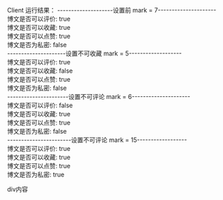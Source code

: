 Client 运行结果：
--------------------设置前     mark = 7---------------------<br/>
博文是否可以评价: true <br/>
博文是否可以收藏: true <br/>
博文是否可以点赞: true <br/>
博文是否为私密: false <br/>
---------------------设置不可收藏     mark = 5-------------------<br/>
博文是否可以评价: true <br/>
博文是否可以收藏: false  <br/>
博文是否可以点赞: true <br/>
博文是否为私密: false <br/>
----------------------设置不可评论    mark = 6--------------------- <br/>
博文是否可以评价: false <br/>
博文是否可以收藏: true <br/>
博文是否可以点赞: true <br/>
博文是否为私密: false <br/>
-----------------------设置不可评论    mark = 15------------------ <br/>
博文是否可以评价: true <br/>
博文是否可以收藏: true <br/>
博文是否可以点赞: true <br/>
博文是否为私密: true <br/>
<div>div内容</div

